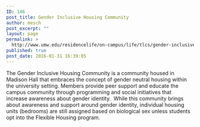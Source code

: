 ```yaml
---
ID: 146
post_title: Gender Inclusive Housing Community
author: mesch
post_excerpt: ""
layout: page
permalink: >
  http://www.umw.edu/residencelife/on-campus/life/tlcs/gender-inclusive-housing-community/
published: true
post_date: 2016-01-31 16:39:05
---
```

The Gender Inclusive Housing Community <span class="s1">is a community housed in Madison Hall that embraces the concept of gender neutral housing within the university setting. Members provide peer support and educate the campus community through programming and social initiatives that increase awareness about gender identity.  While this community brings about awareness and support around gender identity, individual housing units (bedrooms) are still assigned based on biological sex unless students opt into the Flexible Housing program.</span>